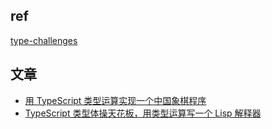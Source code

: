 ## ref

[type-challenges](https://github.com/type-challenges/type-challenges)

## 文章

- [用 TypeScript 类型运算实现一个中国象棋程序](https://zhuanlan.zhihu.com/p/426966480)
- [TypeScript 类型体操天花板，用类型运算写一个 Lisp 解释器](https://zhuanlan.zhihu.com/p/427309936)
